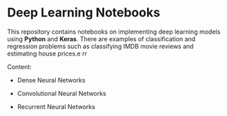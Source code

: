 # Deep Learning Notebooks

This repository contains notebooks on implementing deep learning models using **Python** and **Keras**. There are examples of classification and regression problems such as classifying IMDB movie reviews and estimating house prices.e rr

Content:

+ Dense Neural Networks

+ Convolutional Neural Networks

+ Recurrent Neural Networks
